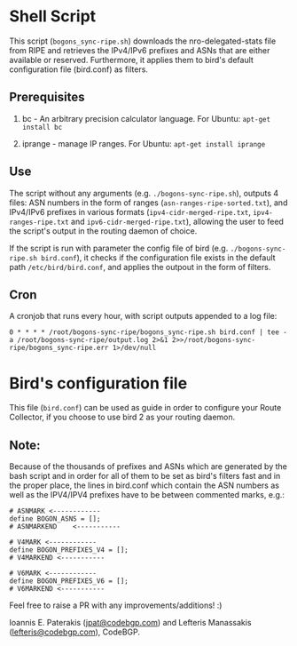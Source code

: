 # Shell Script

This script (`bogons_sync-ripe.sh`) downloads the nro-delegated-stats file from RIPE and retrieves the IPv4/IPv6 prefixes and ASNs that are either available or reserved.
Furthermore, it applies them to bird's default configuration file (bird.conf) as filters.

## Prerequisites

1. bc - An arbitrary precision calculator language. For Ubuntu: `apt-get install bc` 

2. iprange - manage IP ranges. For Ubuntu: `apt-get install iprange` 

## Use

The script without any arguments (e.g. `./bogons-sync-ripe.sh`), outputs 4 files: ASN numbers in the form of ranges (`asn-ranges-ripe-sorted.txt`), and IPv4/IPv6 prefixes in various formats (`ipv4-cidr-merged-ripe.txt`, `ipv4-ranges-ripe.txt` and `ipv6-cidr-merged-ripe.txt`), allowing the user to feed the script's output in the routing daemon of choice.

If the script is run with parameter the config file of bird (e.g. `./bogons-sync-ripe.sh bird.conf`),
it checks if the configuration file exists in the default path `/etc/bird/bird.conf`, and applies the outpout in the form of filters.

## Cron

A cronjob that runs every hour, with script outputs appended to a log file:

```
0 * * * * /root/bogons-sync-ripe/bogons_sync-ripe.sh bird.conf | tee -a /root/bogons-sync-ripe/output.log 2>&1 2>>/root/bogons-sync-ripe/bogons_sync-ripe.err 1>/dev/null
```

# Bird's configuration file

This file (`bird.conf`) can be used as guide in order to configure your Route Collector, if you choose to use bird 2 as your routing daemon.

## Note:
Because of the thousands of prefixes and ASNs which are generated by the bash script and in order for all of them to be set as bird's filters fast and in the proper place, the lines in bird.conf which contain the ASN numbers as well as the IPV4/IPV4 prefixes have to be between commented marks, e.g.:

```
# ASNMARK <------------
define BOGON_ASNS = [];
# ASNMARKEND	<-----------
```
```
# V4MARK <------------
define BOGON_PREFIXES_V4 = [];
# V4MARKEND	<-----------
```
```
# V6MARK <------------
define BOGON_PREFIXES_V6 = [];
# V6MARKEND	<-----------
```
 
Feel free to raise a PR with any improvements/additions! :)

Ioannis E. Paterakis (jpat@codebgp.com) and Lefteris Manassakis (lefteris@codebgp.com), CodeBGP.
